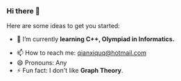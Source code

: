### Hi there 👋

Here are some ideas to get you started:
<!--
- 🔭 I’m currently working on ...
-->
- 🌱 I’m currently **learning C++, Olympiad in Informatics.**
<!--
- 👯 I’m looking to collaborate on ...
- 🤔 I’m looking for help with ...
-->
- 📫 How to reach me: qianxiquq@hotmail.com
- 😄 Pronouns: Any
- ⚡ Fun fact: I don't like **Graph Theory**.

